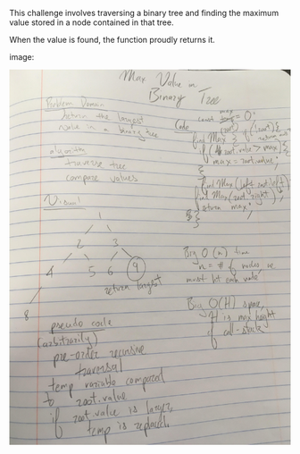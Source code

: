 This challenge involves traversing a binary tree and finding the maximum value stored in a node contained in that tree. 

When the value is found, the function proudly returns it. 

image:

![](../assets/find-maximum-binary-tree.jpg)